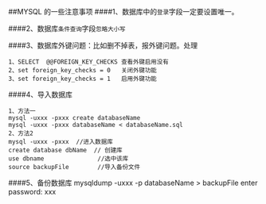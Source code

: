 ##MYSQL 的一些注意事项
####1、数据库中的`登录`字段一定要设置唯一。

####2、数据库`条件查询`字段`忽略大小写`

####3、数据库外键问题：比如删不掉表，报外键问题。处理
````
1、SELECT  @@FOREIGN_KEY_CHECKS 查看外键启用没有
2、set foreign_key_checks = 0   关闭外键功能
3、set foreign_key_checks = 1   启用外键功能
````

####4、导入数据库
````
1、方法一
mysql -uxxx -pxxx create databaseName
mysql -uxxx -pxxx databaseName < databaseName.sql
2、方法2
mysql -uxxx -pxxx  //进入数据库
create database dbName  // 创建库
use dbname               //选中该库
source backupFile        //导入备份文件
````

####5、备份数据库
mysqldump -uxxx -p databaseName > backupFile
enter password: xxx